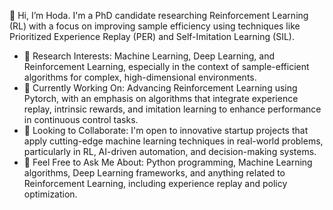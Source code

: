 

 👋 Hi, I’m Hoda. I'm a PhD candidate researching Reinforcement Learning (RL) with a focus on improving sample efficiency using techniques like Prioritized Experience Replay (PER) and Self-Imitation Learning (SIL).
- 👀 Research Interests: Machine Learning, Deep Learning, and Reinforcement Learning, especially in the context of sample-efficient algorithms for complex, high-dimensional environments.
- 🌱 Currently Working On: Advancing Reinforcement Learning using Pytorch, with an emphasis on algorithms that integrate experience replay, intrinsic rewards, and imitation learning to enhance performance in continuous control tasks.
-  🚀 Looking to Collaborate: I'm open to innovative startup projects that apply cutting-edge machine learning techniques in real-world problems, particularly in RL, AI-driven automation, and decision-making systems.
- 💬 Feel Free to Ask Me About: Python programming, Machine Learning algorithms, Deep Learning frameworks, and anything related to Reinforcement Learning, including experience replay and policy optimization.


<!---
h-yamani/h-yamani is a ✨ special ✨ repository because its `README.md` (this file) appears on your GitHub profile.
You can click the Preview link to take a look at your changes.
--->
